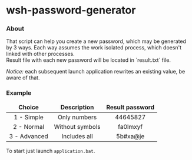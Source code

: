 # wsh-password-generator

### About

<p>That script can help you create a new password, which may be generated by 3 ways. Each way assumes the work isolated process, which doesn't linked with other processes.<br/> Result file with each new password will be located in `result.txt` file.<br/>

<p><i>Notice:</i> each subsequent launch application rewrites an existing value, be aware of that.</p>

### Example

<table>
<thead align="center">
<tr>
<td><b>Choice</b></td>
<td><b>Description</b></td>
<td><b>Result password</b></td>
</tr>
</thead>
<tbody align="center">
<tr>
<td> 1 - Simple </td>
<td> Only numbers </td>
<td> 44645827 </td>
</tr>
<tr>
<td> 2 - Normal </td>
<td> Without symbols </td>
<td> fa0lmxyf </td>
</tr>
<tr>
<td> 3 - Advanced </td>
<td> Includes all </td>
<td> 5b#xa@je </td>
</tr>
</tbody>
</table>

To start just launch `application.bat`.

